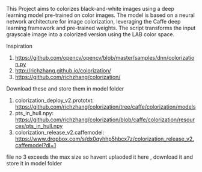 This Project aims to colorizes black-and-white images using a deep learning model pre-trained on color images. The model is based on a neural network architecture for image colorization, leveraging the Caffe deep learning framework and pre-trained weights. The script transforms the input grayscale image into a colorized version using the LAB color space.

Inspiration 
1. https://github.com/opencv/opencv/blob/master/samples/dnn/colorization.py
2. http://richzhang.github.io/colorization/
3. https://github.com/richzhang/colorization/

Download these and store them in model folder 
1. colorization_deploy_v2.prototxt: https://github.com/richzhang/colorization/tree/caffe/colorization/models
2. pts_in_hull.npy: https://github.com/richzhang/colorization/blob/caffe/colorization/resources/pts_in_hull.npy
3. colorization_release_v2.caffemodel: https://www.dropbox.com/s/dx0qvhhp5hbcx7z/colorization_release_v2.caffemodel?dl=1

file no 3 exceeds the max size so havent uplaoded it here , download it and store it in model folder 
